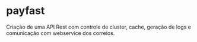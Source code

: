 # payfast
Criação de uma API Rest com controle de cluster, cache, geração de logs e comunicação com webservice dos correios.
